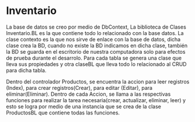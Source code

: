 # Inventario

La base de datos se creo por medio de DbContext, La biblioteca de Clases Inventario.BL es la que contiene todo lo relacionado con la base datos.
La clase contexto es la que nos sirve de enlace con la base de datos, dicha clase crea la BD, cuando no existe la BD indicamos en dicha clase, también la BD se guarda
en el escritorio de nuestra computadora solo para efectos de prueba durante el desarrolo.
Para cada tabla se genera una clase que lleva sus propiedades y otra claseBL que lleva todo lo relacionado al CRUD para dicha tabla.


Dentro del controlador Productos, se encuentra la accion para leer registros (Index), para crear registros(Crear), para editar (Editar), para eliminar(Eliminar). 
Dentro de cada Accion, se llama a las respectivas funciones para realizar la tarea necesaria(crear, actualizar, eliminar, leer) y esto se logra por medio de una instancia que se crea de la clase ProductosBL que contiene todas las funciones.




